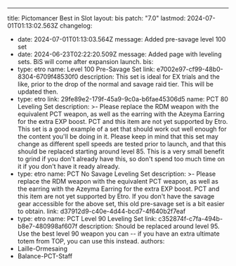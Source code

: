 ---
title: Pictomancer Best in Slot
layout: bis
patch: "7.0"
lastmod: 2024-07-01T01:13:02.563Z
changelog:
  - date: 2024-07-01T01:13:03.564Z
    message: Added pre-savage level 100 set
  - date: 2024-06-23T02:22:20.509Z
    message: Added page with leveling sets. BiS will come after expansion launch.
bis:
  - type: etro
    name: Level 100 Pre-Savage Set
    link: e7002e97-cf99-48b0-8304-6709f48530f0
    description: This set is ideal for EX trials and the like, prior to the drop of
      the normal and savage raid tier. This will be updated then.
  - type: etro
    link: 29fe89e2-179f-45a9-9c0a-b6fae45306d5
    name: PCT 80 Leveling Set
    description: >-
      Please replace the RDM weapon with the equivalent PCT weapon, as well as
      the earring with the Azeyma Earring for the extra EXP boost. PCT and this
      item are not yet supported by Etro.
      This set is a good example of a set that should work out well enough for the content you'll be doing in it. Please keep in mind that this set may change as different spell speeds are tested prior to launch, and that this should be replaced starting around level 85. This is a very small benefit to grind if you don't already have this, so don't spend too much time on it if you don't have it ready already.
  - type: etro
    name: PCT No Savage Leveling Set
    description: >-
      Please replace the RDM weapon with the equivalent PCT weapon, as well as
      the earring with the Azeyma Earring for the extra EXP boost. PCT and this
      item are not yet supported by Etro.
      If you don't have the savage gear accessible for the above set, this old pre-savage set is a bit easier to obtain.
    link: d37912d9-c40e-4d44-bcd7-4f640b2f7eaf
  - type: etro
    name: PCT Level 90 Leveling Set
    link: c352874f-c7fa-494b-b8e7-480998af607f
    description: Should be replaced around level 95. Use the best level 90 weapon
      you can -- if you have an extra ultimate totem from TOP, you can use this
      instead.
authors:
  - Laille-Ormesaing
  - Balance-PCT-Staff

